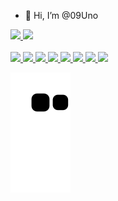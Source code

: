 - 👋 Hi, I’m @09Uno

<!--- ![Top Langs](https://github-readme-stats.vercel.app/api/top-langs/?username=09Uno&theme=tokyonight)
<div> -->
<a href="https://github.com/username=09Uno">
<img height="180em" src="https://github-readme-stats.vercel.app/api/top-langs/?username=09Uno&layout=compact&langs_count=7&theme=tokyonight"/>
<img height="180em" src="https://github-readme-stats.vercel.app/api?username=username=09Uno&show_icons=true&theme=dracula&include_all_commits=true&count_private=true"/>


</div>
</br>
</br>

<div>

<img src="https://img.shields.io/badge/HTML5-E34F26?style=for-the-badge&logo=html5&logoColor=white" />
<img src="https://img.shields.io/badge/CSS3-1572B6?style=for-the-badge&logo=css3&logoColor=white" />
<img src="https://img.shields.io/badge/JavaScript-F7DF1E?style=for-the-badge&logo=javascript&logoColor=black" >
<img src="https://img.shields.io/badge/TypeScript-007ACC?style=for-the-badge&logo=typescript&logoColor=white" />
<img src="https://img.shields.io/badge/Node.js-43853D?style=for-the-badge&logo=node.js&logoColor=white" />
<img src="https://img.shields.io/badge/React-20232A?style=for-the-badge&logo=react&logoColor=61DAFB" />
 <img src="https://img.shields.io/badge/Sass-CC6699?style=for-the-badge&logo=sass&logoColor=white" />
 <img src="https://img.shields.io/badge/PostgreSQL-316192?style=for-the-badge&logo=postgresql&logoColor=white" />
</div>


![Snake animation](https://github.com/09Uno/09Uno/blob/output/github-contribution-grid-snake.svg)

